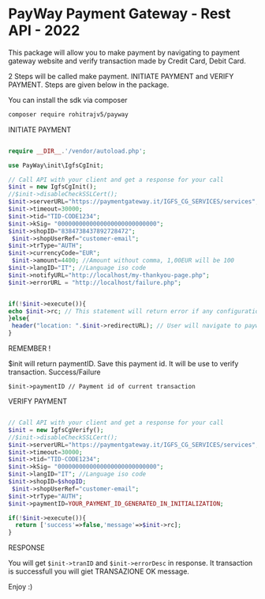 # PayWay Payment Gateway - Rest API - 2022

This package will allow you to make payment by navigating to payment gateway website and verify transaction made by Credit Card, Debit Card.

2 Steps will be called make payment. INITIATE PAYMENT and VERIFY PAYMENT. Steps are given below in the package.

You can install the sdk via composer

```bash
composer require rohitrajv5/payway
```


INITIATE PAYMENT

```php

require __DIR__.'/vendor/autoload.php';

use PayWay\init\IgfsCgInit;

// Call API with your client and get a response for your call
$init = new IgfsCgInit();
//$init->disableCheckSSLCert();
$init->serverURL="https://paymentgateway.it/IGFS_CG_SERVICES/services";
$init->timeout=30000;
$init->tid="TID-CODE1234";
$init->kSig= "0000000000000000000000000000";
$init->shopID="8384738437892728472";
 $init->shopUserRef="customer-email";
$init->trType="AUTH";
$init->currencyCode="EUR";
 $init->amount=4400; //Amount without comma, 1,00EUR will be 100
$init->langID="IT"; //Language iso code
$init->notifyURL="http://localhost/my-thankyou-page.php";           
$init->errorURL = "http://localhost/failure.php";


if(!$init->execute()){
echo $init->rc; // This statement will return error if any configuration is incorrect
}else{
 header("location: ".$init->redirectURL); // User will navigate to payway payment gateway from here
}

 ```

 REMEMBER !

 $init will return paymentID. Save this payment id. It will be use to verify transaction. Success/Failure

```
$init->paymentID // Payment id of current transaction

```

VERIFY PAYMENT

```php

// Call API with your client and get a response for your call
$init = new IgfsCgVerify();
//$init->disableCheckSSLCert();
$init->serverURL="https://paymentgateway.it/IGFS_CG_SERVICES/services";
$init->timeout=30000;
$init->tid="TID-CODE1234";
$init->kSig= "0000000000000000000000000000";
$init->langID="IT"; //Language iso code
$init->shopID=$shopID;
 $init->shopUserRef="customer-email";
$init->trType="AUTH";           
$init->paymentID=YOUR_PAYMENT_ID_GENERATED_IN_INITIALIZATION;           

if(!$init->execute()){
  return ['success'=>false,'message'=>$init->rc];  
}

```

RESPONSE 

You will get ``` $init->tranID ```  and ``` $init->errorDesc ``` in response. It transaction is successfull you will giet TRANSAZIONE OK message.


Enjoy :)